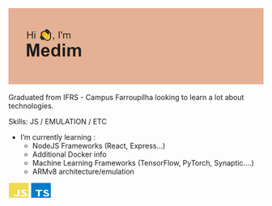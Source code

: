 ![Header](https://github.com/kadumedim/kadumedim/blob/main/header.png?raw=true) 


Graduated from IFRS - Campus Farroupilha looking to learn a lot about technologies.

Skills: JS / EMULATION / ETC

- I’m currently learning : 
    * NodeJS Frameworks (React, Express...)
    * Additional Docker info
    * Machine Learning Frameworks (TensorFlow, PyTorch, Synaptic....)
    * ARMv8 architecture/emulation

<img align="center" alt="Js" height="30" width="40" src="https://raw.githubusercontent.com/devicons/devicon/master/icons/javascript/javascript-plain.svg"> 

<img align="center" alt="Js" height="30" width="40" src="https://raw.githubusercontent.com/devicons/devicon/master/icons/typescript/typescript-plain.svg">

